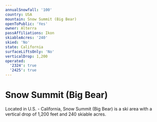 ```yaml
---
annualSnowfall: '100'
country: USA
mountain: Snow Summit (Big Bear)
openToPublic: 'Yes'
owner: Alterra
passAffiliations: Ikon
skiableAcres: '240'
skied: 'No'
state: California
surfaceLiftsOnly: 'No'
verticalDrop: 1,200
operated:
  '2324': true
  '2425': true
---
```



# Snow Summit (Big Bear)

Located in U.S. - California, Snow Summit (Big Bear) is a ski area with a vertical drop of 1,200 feet and 240 skiable acres.
